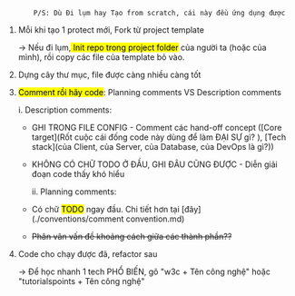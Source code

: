            P/S: Dù Đi lụm hay Tạo from scratch, cái này đều ứng dụng được 

1. Mỗi khi tạo 1 protect mới, Fork từ project template
   
   → Nếu đi lụm,<mark> Init repo trong project folder</mark> của người ta (hoặc của mình), rồi copy các file của template bỏ vào. 

2. Dựng cây thư mục, file được càng nhiều càng tốt 

3. <mark>Comment rồi hãy code</mark>: Planning comments VS Description comments
   
      i. Description comments:
   
   - GHI TRONG FILE CONFIG - Comment các hand-off concept ([Core target](Rốt cuộc cái đống code này   dùng để làm ĐẠI SỰ gì? ), [Tech stack](của Client, của   Server, của Database, của DevOps là gì?))
   
   - KHÔNG CÓ CHỮ TODO Ở ĐẦU, GHI ĐÂU CŨNG ĐƯỢC - Diễn giải đoạn code thấy khó hiểu                    
     
     ii.  Planning comments:
   
   - Có chữ <mark>TODO</mark> ngay đầu. Chi tiết hơn tại [đây](./conventions/comment convention.md)
   
   - ~~Phân vân vấn đề khoảng cách giữa các thành phần??~~

4. Code cho chạy được đã, refactor sau
   
   → Để học nhanh 1 tech PHỔ BIẾN, gõ "w3c + Tên công nghệ" hoặc "tutorialspoints + Tên công nghệ" 
